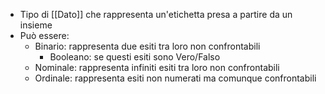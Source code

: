 - Tipo di [[Dato]] che rappresenta un'etichetta presa a partire da un insieme
- Può essere:
	- Binario: rappresenta due esiti tra loro non confrontabili
		- Booleano: se questi esiti sono Vero/Falso
	- Nominale: rappresenta infiniti esiti tra loro non confrontabili
	- Ordinale: rappresenta esiti non numerati ma comunque confrontabili